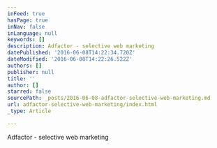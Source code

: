 ```yaml
---
inFeed: true
hasPage: true
inNav: false
inLanguage: null
keywords: []
description: Adfactor - selective web marketing
datePublished: '2016-06-08T14:22:34.720Z'
dateModified: '2016-06-08T14:22:26.522Z'
authors: []
publisher: null
title: ''
author: []
starred: false
sourcePath: _posts/2016-06-08-adfactor-selective-web-marketing.md
url: adfactor-selective-web-marketing/index.html
_type: Article

---
```

Adfactor - selective web marketing